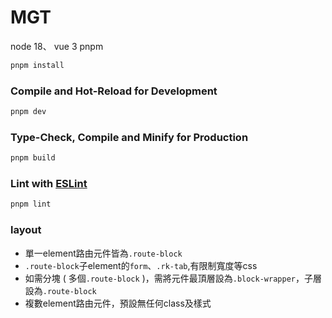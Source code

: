 # MGT

node 18、
vue 3
pnpm

```sh
pnpm install
```

### Compile and Hot-Reload for Development

```sh
pnpm dev
```

### Type-Check, Compile and Minify for Production

```sh
pnpm build
```

### Lint with [ESLint](https://eslint.org/)

```sh
pnpm lint
```
### layout 

- 單一element路由元件皆為```.route-block```
- ```.route-block```子element的```form```、```.rk-tab```,有限制寬度等css
- 如需分塊 ( 多個```.route-block``` )，需將元件最頂層設為```.block-wrapper```，子層設為```.route-block```
- 複數element路由元件，預設無任何class及樣式
